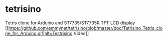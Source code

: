 # tetrisino
Tetris clone for Arduino and ST7735/ST7735R TFT LCD display
[[https://github.com/emmynet/tetrisino/blob/master/doc/Tetrisino_Tetris_clone_for_Arduino.gif|alt=Testrisino Video]]

